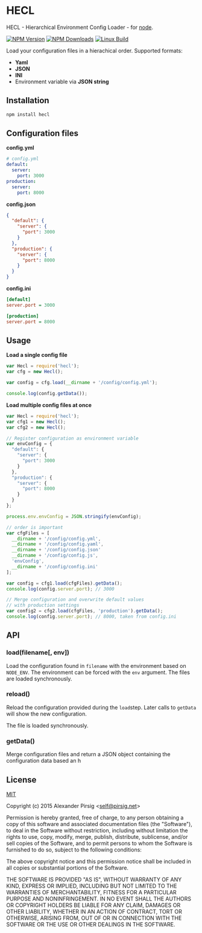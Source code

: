 # HECL

HECL - Hierarchical Environment Config Loader - for [node](http://nodejs.org).

  [![NPM Version][npm-image]][npm-url]
  [![NPM Downloads][downloads-image]][downloads-url]
  [![Linux Build][travis-image]][travis-url]

Load your configuration files in a hierachical order. Supported formats:

  * **Yaml**
  * **JSON**
  * **INI**
  * Environment variable via **JSON string**

## Installation

```bash
npm install hecl
```

## Configuration files

**config.yml**
```yaml
# config.yml
default:
  server:
    port: 3000
production:
  server:
    port: 8000
```
  
**config.json**
```json
{
  "default": {
    "server": {
      "port": 3000
    }
  },
  "production": {
    "server": {
      "port": 8000
    }
  }
}
```
  
**config.ini**
```ini
[default]
server.port = 3000

[production]
server.port = 8000
```
  
## Usage

**Load a single config file**
```js
var Hecl = require('hecl');
var cfg = new Hecl();

var config = cfg.load(__dirname + '/config/config.yml');

console.log(config.getData()); 
```

**Load multiple config files at once**
```js
var Hecl = require('hecl');
var cfg1 = new Hecl();
var cfg2 = new Hecl();

// Register configuration as environment variable
var envConfig = {
  "default": {
    "server": {
      "port": 3000
    }
  },
  "production": {
    "server": {
      "port": 8000
    }
  }
};

process.env.envConfig = JSON.stringify(envConfig);

// order is important
var cfgFiles = [
  __dirname + '/config/config.yml',
  __dirname + '/config/config.yaml',
  __dirname + '/config/config.json'
  __dirname + '/config/config.js',
  'envConfig',
  __dirname + '/config/config.ini'
];

var config = cfg1.load(cfgFiles).getData();
console.log(config.server.port); // 3000 

// Merge configuration and overwrite default values
// with production settings
var config2 = cfg2.load(cfgFiles, 'production').getData();
console.log(config.server.port); // 8000, taken from config.ini  
```

## API

### load(filename[, env])

Load the configuration found in `filename` with the environment based on `NODE_ENV`. The environment can be forced with the `env` argument.
The files are loaded synchronously.

### reload()

Reload the configuration provided during the `load`step. Later calls to `getData` will show the new configuration.

The file is loaded synchronously.

### getData()

Merge configuration files and return a JSON object containing the configuration data based an h

## License

[MIT](LICENSE)

Copyright (c) 2015 Alexander Pirsig <[self@pirsig.net](mailto:self@pirsig.net)>

Permission is hereby granted, free of charge, to any person obtaining a copy of this software and associated documentation files (the "Software"), to deal in the Software without restriction, including without limitation the rights to use, copy, modify, merge, publish, distribute, sublicense, and/or sell copies of the Software, and to permit persons to whom the Software is furnished to do so, subject to the following conditions:

The above copyright notice and this permission notice shall be included in all copies or substantial portions of the Software.

THE SOFTWARE IS PROVIDED "AS IS", WITHOUT WARRANTY OF ANY KIND, EXPRESS OR IMPLIED, INCLUDING BUT NOT LIMITED TO THE WARRANTIES OF MERCHANTABILITY, FITNESS FOR A PARTICULAR PURPOSE AND NONINFRINGEMENT. IN NO EVENT SHALL THE AUTHORS OR COPYRIGHT HOLDERS BE LIABLE FOR ANY CLAIM, DAMAGES OR OTHER LIABILITY, WHETHER IN AN ACTION OF CONTRACT, TORT OR OTHERWISE, ARISING FROM, OUT OF OR IN CONNECTION WITH THE SOFTWARE OR THE USE OR OTHER DEALINGS IN THE SOFTWARE.



[travis-image]: https://img.shields.io/travis/piscis/hecl/master.svg?label=linux
[travis-url]: https://travis-ci.org/piscis/hecl
[downloads-image]: https://img.shields.io/npm/dm/hecl.svg
[downloads-url]: https://npmjs.org/package/hecl
[npm-url]: https://npmjs.org/package/hecl
[npm-image]: https://img.shields.io/npm/v/hecl.svg
